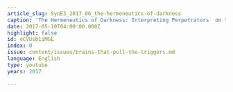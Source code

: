 ```yaml
---
article_slug: SynE3_2017_06_the-hermeneutics-of-darkness
caption: 'The Hermeneutics of Darkness: Interpreting Perpetrators  on their Crimes'
date: 2017-05-10T04:00:00.000Z
highlight: false
id: eCVUsb1iMGE
index: 0
issue: content/issues/brains-that-pull-the-triggers.md
language: English
type: youtube
years: 2017

---
```

